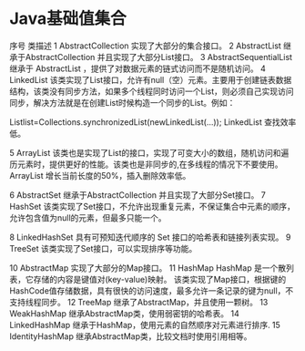 # Java基础值集合


序号	类描述
1	AbstractCollection 
实现了大部分的集合接口。
2	AbstractList 
继承于AbstractCollection 并且实现了大部分List接口。
3	AbstractSequentialList 
继承于 AbstractList ，提供了对数据元素的链式访问而不是随机访问。
4	LinkedList
该类实现了List接口，允许有null（空）元素。主要用于创建链表数据结构，该类没有同步方法，如果多个线程同时访问一个List，则必须自己实现访问同步，解决方法就是在创建List时候构造一个同步的List。例如：

Listlist=Collections.synchronizedList(newLinkedList(...));
LinkedList 查找效率低。

5	ArrayList
该类也是实现了List的接口，实现了可变大小的数组，随机访问和遍历元素时，提供更好的性能。该类也是非同步的,在多线程的情况下不要使用。ArrayList 增长当前长度的50%，插入删除效率低。

6	AbstractSet 
继承于AbstractCollection 并且实现了大部分Set接口。
7	HashSet
该类实现了Set接口，不允许出现重复元素，不保证集合中元素的顺序，允许包含值为null的元素，但最多只能一个。

8	LinkedHashSet
具有可预知迭代顺序的 Set 接口的哈希表和链接列表实现。
9	TreeSet
该类实现了Set接口，可以实现排序等功能。

10	AbstractMap 
实现了大部分的Map接口。
11	HashMap 
HashMap 是一个散列表，它存储的内容是键值对(key-value)映射。
该类实现了Map接口，根据键的HashCode值存储数据，具有很快的访问速度，最多允许一条记录的键为null，不支持线程同步。
12	TreeMap 
继承了AbstractMap，并且使用一颗树。
13	WeakHashMap 
继承AbstractMap类，使用弱密钥的哈希表。
14	LinkedHashMap 
继承于HashMap，使用元素的自然顺序对元素进行排序.
15	IdentityHashMap 
继承AbstractMap类，比较文档时使用引用相等。